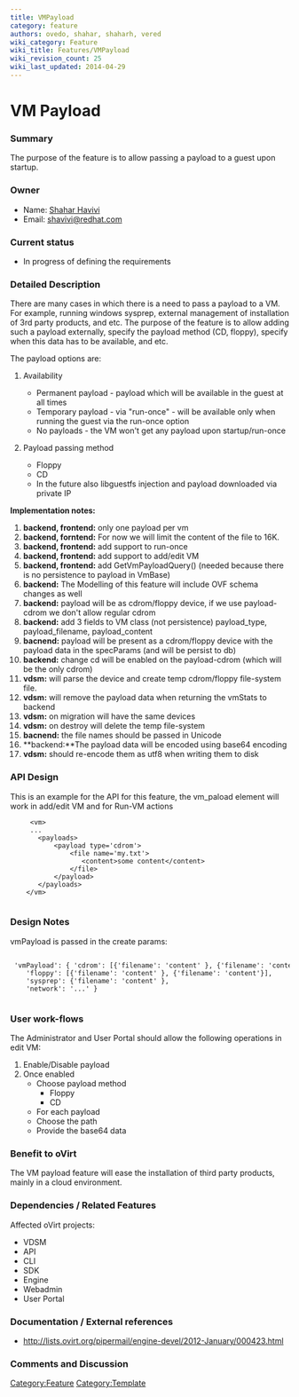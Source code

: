 ```yaml
---
title: VMPayload
category: feature
authors: ovedo, shahar, shaharh, vered
wiki_category: Feature
wiki_title: Features/VMPayload
wiki_revision_count: 25
wiki_last_updated: 2014-04-29
---
```


# VM Payload

### Summary

The purpose of the feature is to allow passing a payload to a guest upon startup.

### Owner

*   Name: [ Shahar Havivi](User:Shaharh)
*   Email: <shavivi@redhat.com>

### Current status

*   In progress of defining the requirements

### Detailed Description

There are many cases in which there is a need to pass a payload to a VM. For example, running windows sysprep, external management of installation of 3rd party products, and etc. The purpose of the feature is to allow adding such a payload externally, specify the payload method (CD, floppy), specify when this data has to be available, and etc.

The payload options are:

1.  Availability
    -   Permanent payload - payload which will be available in the guest at all times
    -   Temporary payload - via "run-once" - will be available only when running the guest via the run-once option
    -   No payloads - the VM won't get any payload upon startup/run-once

2.  Payload passing method
    -   Floppy
    -   CD
    -   In the future also libguestfs injection and payload downloaded via private IP

**Implementation notes:**

1.  **backend, frontend:** only one payload per vm
2.  **backend, forntend:** For now we will limit the content of the file to 16K.
3.  **backend, frontend:** add support to run-once
4.  **backend, frontend:** add support to add/edit VM
5.  **backend, frontend:** add GetVmPayloadQuery() (needed because there is no persistence to payload in VmBase)
6.  **backend:** The Modelling of this feature will include OVF schema changes as well
7.  **backend:** payload will be as cdrom/floppy device, if we use payload-cdrom we don't allow regular cdrom
8.  **backend:** add 3 fields to VM class (not persistence) payload_type, payload_filename, payload_content
9.  **bacnend:** payload will be present as a cdrom/floppy device with the payload data in the specParams (and will be persist to db)
10. **backend:** change cd will be enabled on the payload-cdrom (which will be the only cdrom)
11. **vdsm:** will parse the device and create temp cdrom/floppy file-system file.
12. **vdsm:** will remove the payload data when returning the vmStats to backend
13. **vdsm:** on migration will have the same devices
14. **vdsm:** on destroy will delete the temp file-system
15. **bacnend:** the file names should be passed in Unicode
16. **backend:**The payload data will be encoded using base64 encoding
17. **vdsm:** should re-encode them as utf8 when writing them to disk

### API Design

This is an example for the API for this feature, the vm_paload element will work in add/edit VM and for Run-VM actions

         <vm>
         ...
           <payloads>
               <payload type='cdrom'>
                   <file name='my.txt'>
                      <content>some content</content>
                   </file>
               </payload>
           </payloads>
        </vm>
       

### Design Notes

vmPayload is passed in the create params:

       'vmPayload': { 'cdrom': [{'filename': 'content' }, {'filename': 'content'}],
        'floppy': [{'filename': 'content' }, {'filename': 'content'}],
        'sysprep': {'filename': 'content' },
        'network': '...' }
       

### User work-flows

The Administrator and User Portal should allow the following operations in edit VM:

1.  Enable/Disable payload
2.  Once enabled
    -   Choose payload method
        -   Floppy
        -   CD
    -   For each payload
    -   Choose the path
    -   Provide the base64 data

### Benefit to oVirt

The VM payload feature will ease the installation of third party products, mainly in a cloud environment.

### Dependencies / Related Features

Affected oVirt projects:

*   VDSM
*   API
*   CLI
*   SDK
*   Engine
*   Webadmin
*   User Portal

### Documentation / External references

*   <http://lists.ovirt.org/pipermail/engine-devel/2012-January/000423.html>

### Comments and Discussion

<Category:Feature> <Category:Template>

